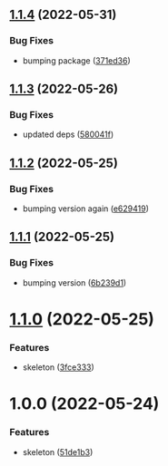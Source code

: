 ## [1.1.4](https://github.com/sasakiassociates/speckle-unity-connector/compare/v1.1.3...v1.1.4) (2022-05-31)


### Bug Fixes

* bumping package ([371ed36](https://github.com/sasakiassociates/speckle-unity-connector/commit/371ed36a5bb57b79644f8c84cad61544d621d8ce))

## [1.1.3](https://github.com/sasakiassociates/speckle-unity-connector/compare/v1.1.2...v1.1.3) (2022-05-26)


### Bug Fixes

* updated deps ([580041f](https://github.com/sasakiassociates/speckle-unity-connector/commit/580041f3ef402d1a5c2eef4adef01e07123d4a0f))

## [1.1.2](https://github.com/sasakiassociates/speckle-unity-connector/compare/v1.1.1...v1.1.2) (2022-05-25)


### Bug Fixes

* bumping version again ([e629419](https://github.com/sasakiassociates/speckle-unity-connector/commit/e6294197e2a79980b54be29486f39d87d58cc15e))

## [1.1.1](https://github.com/sasakiassociates/speckle-unity-connector/compare/v1.1.0...v1.1.1) (2022-05-25)


### Bug Fixes

* bumping version ([6b239d1](https://github.com/sasakiassociates/speckle-unity-connector/commit/6b239d19c61aa916f6691418a5f8602acdb8f8a8))

# [1.1.0](https://github.com/sasakiassociates/speckle-unity-connector/compare/v1.0.0...v1.1.0) (2022-05-25)


### Features

* skeleton ([3fce333](https://github.com/sasakiassociates/speckle-unity-connector/commit/3fce333f9ee5468e832555479c71bc6506f22cf0))

# 1.0.0 (2022-05-24)


### Features

* skeleton ([51de1b3](https://github.com/sasakiassociates/speckle-unity-connector/commit/51de1b358cd7e4e5ab142190056586f064c92d25))
